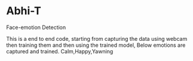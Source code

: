 # Abhi-T
Face-emotion Detection

This is a end to end code, starting from capturing the data using webcam then training them and then using the trained model,
Below emotions are captured and trained.
Calm,Happy,Yawning
